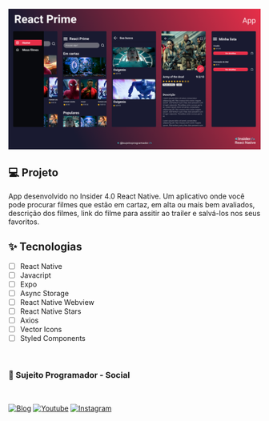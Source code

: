 ![app](.github/App.png?style=flat)

## 💻 Projeto
App desenvolvido no Insider 4.0 React Native. Um aplicativo onde você pode procurar filmes que estão em cartaz, em alta ou mais bem avaliados, descrição dos filmes, link do filme para assitir ao trailer e salvá-los nos seus favoritos. 

## ✨ Tecnologias

-   [ ] React Native
-   [ ] Javacript
-   [ ] Expo
-   [ ] Async Storage
-   [ ] React Native Webview
-   [ ] React Native Stars
-   [ ] Axios
-   [ ] Vector Icons
-   [ ] Styled Components

<br/>

### 🔗 Sujeito Programador - Social

<br/>

[![Blog](https://img.shields.io/website?label=SujeitoProgramador.com&style=for-the-badge&url=https://sujeitoprogramador.com/)](https://sujeitoprogramador.com)
[![Youtube](https://img.shields.io/badge/YouTube-FF0000?style=for-the-badge&logo=youtube&logoColor=white)](https://youtube.com/c/sujeitoprogramador)
[![Instagram](https://img.shields.io/badge/Instagram-E4405F?style=for-the-badge&logo=instagram&logoColor=white)](https://instagram.com/sujeitoprogramador)

